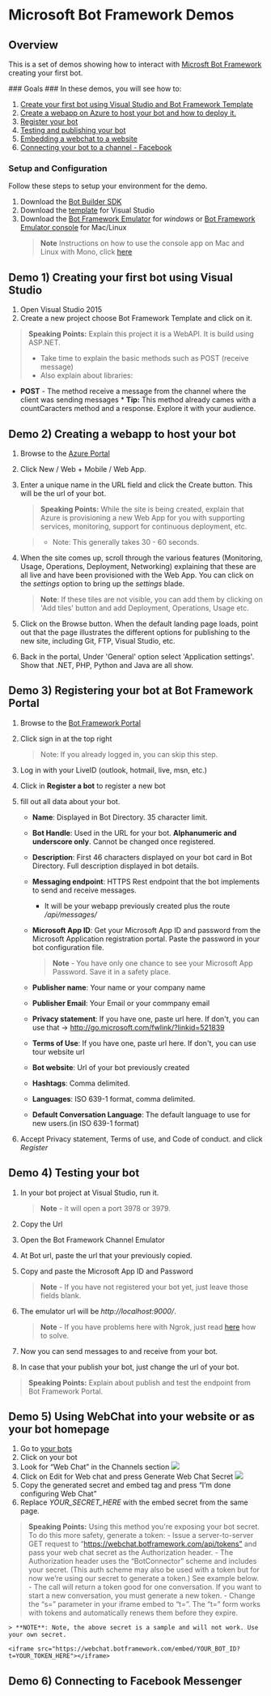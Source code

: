 # Microsoft Bot Framework Demos #

<a name="Overview"></a>
## Overview ##
This is a set of demos showing how to interact with [Microsft Bot Framework](https://dev.botframework.com) creating your first bot.

<a id="goals" />
### Goals ###
In these demos, you will see how to:

1. [Create your first bot using Visual Studio and Bot Framework Template](#Demo1)
2. [Create a webapp on Azure to host your bot and how to deploy it.](#Demo2)
3. [Register your bot](#Demo3)
4. [Testing and publishing your bot](#Demo4)
5. [Embedding a webchat to a website](#Demo5)
6. [Connecting your bot to a channel - Facebook](#Demo6)

<a name="setup"></a>
### Setup and Configuration ###
Follow these steps to setup your environment for the demo.

1. Download the [Bot Builder SDK](https://github.com/Microsoft/BotBuilder/tree/master/CSharp)
2. Download the [template](http://aka.ms/bf-bc-vstemplate) for Visual Studio
3. Download the [Bot Framework Emulator](https://aka.ms/bf-bc-emulator) for _windows_ or [Bot Framework Emulator console](https://aka.ms/bfemulator) for Mac/Linux
    > **Note** Instructions on how to use the console app on Mac and Linux with Mono, click [here](https://docs.botframework.com/en-us/tools/bot-framework-emulator/#mac-and-linux-support-using-command-line-emulator)

<a name="Demo1"></a>
## Demo 1) Creating your first bot using Visual Studio ##

1. Open Visual Studio 2015
2. Create a new project choose Bot Framework Template and click on it.

> **Speaking Points:** Explain this project it is a WebAPI. It is build using ASP.NET.
>- Take time to explain the basic methods such as POST (receive message)
>- Also explain about libraries:
       
 * **POST** - The method receive a message from the channel where the client was sending messages
        * **Tip:** This method already cames with a countCaracters method and a response. Explore it with your audience.


<a name="Demo2"></a>
## Demo 2) Creating a webapp to host your bot

1. Browse to the [Azure Portal](https://portal.azure.com)

2. Click New / Web + Mobile / Web App.

3. Enter a unique name in the URL field and click the Create button. This will be the url of your bot.

    > **Speaking Points:** While the site is being created, explain that Azure is provisioning a new Web App for you with supporting services, monitoring, support for continuous deployment, etc.

    >- Note: This generally takes 30 - 60 seconds.

4. When the site comes up, scroll through the various features (Monitoring, Usage, Operations, Deployment, Networking) explaining that these are all live and have been provisioned with the Web App. You can click on the _settings_ option to bring up the _settings_ blade.

    > **Note**: If these tiles are not visible, you can add them by clicking on 'Add tiles' button and add Deployment, Operations, Usage etc.

5. Click on the Browse button. When the default landing page loads, point out that the page illustrates the different options for publishing to the new site, including Git, FTP, Visual Studio, etc.

6.  Back in the portal, Under 'General' option select 'Application settings'. Show that .NET, PHP, Python and Java are all show.


<a name="Demo3"></a>
## Demo 3) Registering your bot at Bot Framework Portal

1. Browse to the [Bot Framework Portal](https://dev.botframework.com/)

2. Click sign in at the top right

    > Note: If you already logged in, you can skip this step.

3. Log in with your LiveID (outlook, hotmail, live, msn, etc.)

4. Click in **Register a bot** to register a new bot

5. fill out all data about your bot.
    * **Name**: Displayed in Bot Directory. 35 character limit.
    * **Bot Handle**: Used in the URL for your bot. **Alphanumeric and underscore only**. Cannot be changed once registered.
    * **Description**: First 46 characters displayed on your bot card in Bot Directory. Full description displayed in bot details.

    * **Messaging endpoint**: HTTPS Rest endpoint that the bot implements to send and receive messages.
        - It will be your webapp previously created plus the route */api/messages/*
    * **Microsoft App ID**: Get your Microsoft App ID and password from the Microsoft Application registration portal. Paste the password in your bot configuration file.
        > **Note** - You have only one chance to see your Microsoft App Password. Save it in a safety place.

    * **Publisher name**: Your name or your company name
    * **Publisher Email**: Your Email or your commpany email
    * **Privacy statement**: If you have one, paste url here. If don't, you can use that -> http://go.microsoft.com/fwlink/?linkid=521839
    * **Terms of Use**: If you have one, paste url here. If don't, you can use tour website url
    * **Bot website**: Url of your bot previously created
    * **Hashtags**: Comma delimited.
    * **Languages**: ISO 639-1 format, comma delimited.
    * **Default Conversation Language**: The default language to use for new users.(in ISO 639-1 format)

6.  Accept Privacy statement, Terms of use, and Code of conduct. and click _Register_

<a name="Demo4"></a>
## Demo 4) Testing your bot

1. In your bot project at Visual Studio, run it.

    > **Note** - it will open a port 3978 or 3979.

2. Copy the Url

3. Open the Bot Framework Channel Emulator

4. At Bot url, paste the url that your previously copied.

5. Copy and paste the Microsoft App ID and Password

    > **Note** - If you have not registered your bot yet, just leave those fields blank.

6. The emulator url will be _http://localhost:9000/_.

    > **Note** - If you have problems here with Ngrok, just read [here](https://docs.botframework.com/en-us/tools/bot-framework-emulator/#navtitle) how to solve.

7. Now you can send messages to and receive from your bot.

8. In case that your publish your bot, just change the url of your bot.

> **Speaking Points:** Explain about publish and test the endpoint from Bot Framework Portal.


<a name="Demo5"></a>
## Demo 5) Using WebChat into your website or as your bot homepage

1. Go to [your bots](https://dev.botframework.com/#/bots)
2. Click on your bot
3. Look for “Web Chat” in the Channels section
    ![](images/chatwidget-channel.png)
4. Click on Edit for Web chat and press Generate Web Chat Secret
    ![](images/chatwidget-token.PNG)
5. Copy the generated secret and embed tag and press “I’m done configuring Web Chat”
6. Replace _YOUR_SECRET_HERE_ with the embed secret from the same page.

> **Speaking Points:** Using this method you're exposing your bot secret. To do this more safety, generate a token:
    - Issue a server-to-server GET request to “https://webchat.botframework.com/api/tokens” and pass your web chat secret as the Authorization header.
    - The Authorization header uses the “BotConnector” scheme and includes your secret. (This auth scheme may also be used with a token but for now we’re using our secret to generate a token.) See example below.
    - The call will return a token good for one conversation. If you want to start a new conversation, you must generate a new token.
    - Change the “s=” parameter in your iframe embed to “t=”. The “t=” form works with tokens and automatically renews them before they expire.

    > **NOTE**: Note, the above secret is a sample and will not work. Use your own secret.

```
<iframe src="https://webchat.botframework.com/embed/YOUR_BOT_ID?t=YOUR_TOKEN_HERE"></iframe>
```


<a name="Demo6"></a>
## Demo 6) Connecting to Facebook Messenger